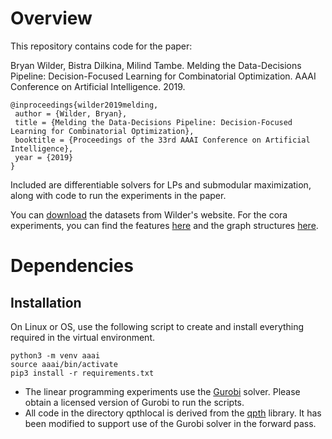 # Overview
This repository contains code for the paper:

Bryan Wilder, Bistra Dilkina, Milind Tambe. Melding the Data-Decisions Pipeline: Decision-Focused Learning for Combinatorial Optimization. AAAI Conference on Artificial Intelligence. 2019.
```
@inproceedings{wilder2019melding,
 author = {Wilder, Bryan},
 title = {Melding the Data-Decisions Pipeline: Decision-Focused Learning for Combinatorial Optimization},
 booktitle = {Proceedings of the 33rd AAAI Conference on Artificial Intelligence},
 year = {2019}
}
```

Included are differentiable solvers for LPs and submodular maximization, along with code to run the experiments in the paper. 

You can [download](https://bryanwilder.github.io/files/data_decisions_benchmarks.zip) the datasets from Wilder's website. For the cora experiments, you can find the features [here](https://drive.google.com/file/d/1WWLgq552YJy_1HUw0GqyXO34k1-OYJxS/view?usp=sharing) and the graph structures [here](https://drive.google.com/file/d/1dW_vLvuzLLYK2vpSVDHifNVMUdfKhK3H/view?usp=sharing).

# Dependencies
## Installation

On Linux or OS, use the following script to create and install everything required in the virtual environment. 

```
python3 -m venv aaai
source aaai/bin/activate
pip3 install -r requirements.txt
```

* The linear programming experiments use the [Gurobi](http://www.gurobi.com/) solver. Please obtain a licensed version of Gurobi to run the scripts.
* All code in the directory qpthlocal is derived from the [qpth](https://github.com/locuslab/qpth) library. It has been modified to support use of the Gurobi solver in the forward pass.
